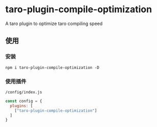 # taro-plugin-compile-optimization
A taro plugin to optimize taro compiling speed

> 

## 使用

### 安装
```
npm i taro-plugin-compile-optimization -D
```

### 使用插件
`/config/index.js`

```js
const config = {
  plugins: [
    ["taro-plugin-compile-optimization"]
  ]
}
```

